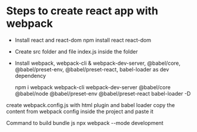 # Steps to create react app with webpack

 - Install react and react-dom
    npm install react react-dom
 - Create src folder and file index.js inside the folder

 - Install webpack, webpack-cli & webpack-dev-server, @babel/core, @babel/preset-env, @babel/preset-react, babel-loader as dev dependency
  
   npm i webpack webpack-cli webpack-dev-server @babel/core @babel/node @babel/preset-env @babel/preset-react babel-loader -D 

create webpack.config.js with html plugin and babel loader
copy the content from webpack config inside the project and paste it

Command to build bundle js
npx webpack --mode development
